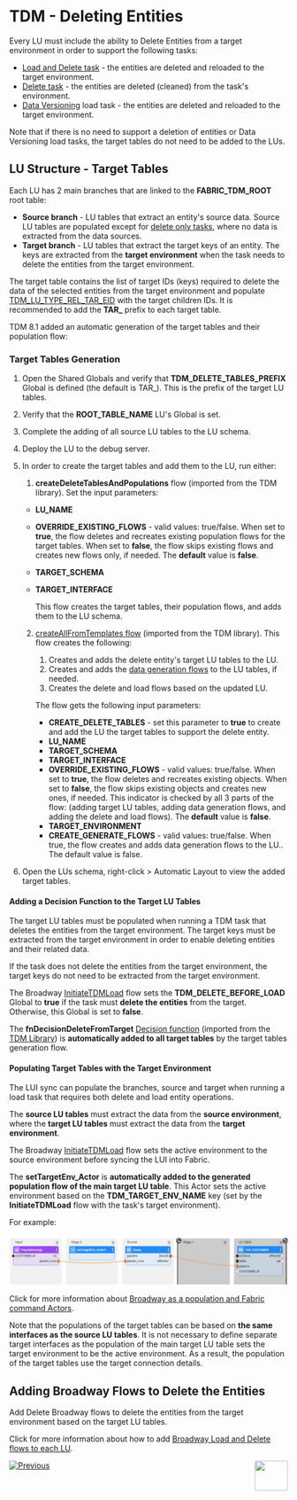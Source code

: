 # TDM - Deleting Entities

Every LU must include the ability to Delete Entities from a target environment in order to support the following tasks:

- [Load and Delete task](/articles/TDM/tdm_gui/14_task_overview.md#task-types) - the entities are deleted and reloaded to the target environment.
- [Delete task](/articles/TDM/tdm_gui/19_delete_only_task.md) - the entities are deleted (cleaned) from the task's environment.
- [Data Versioning](/articles/TDM/tdm_gui/15_data_flux_task.md/articles/TDM/tdm_gui/18_load_task_data_versioning_mode.md) load task - the entities are deleted and reloaded to the target environment.

Note that if there is no need to support a deletion of entities or Data Versioning load tasks, the target tables do not need to be added to the LUs.

## LU Structure - Target Tables

Each LU has 2 main branches that are linked to the **FABRIC_TDM_ROOT** root table:

- **Source branch** - LU tables that extract an entity's source data. Source LU tables are populated except for [delete only tasks](/articles/TDM/tdm_gui/19_delete_only_task.md), where no data is extracted from the data sources.
- **Target branch** - LU tables that extract the target keys of an entity. The keys are extracted from the **target environment** when the task needs to delete the entities from the target environment.

The target table contains the list of target IDs (keys) required to delete the data of the selected entities from the target environment and populate [TDM_LU_TYPE_REL_TAR_EID](06_tdm_implementation_support_hierarchy.md#tdm_lu_type_rel_tar_eid) with the target children IDs. It is recommended to add the **TAR_** prefix to each target table. 

TDM 8.1 added an automatic generation of the target tables and their population flow:

### Target Tables Generation

1. Open the Shared Globals and verify that **TDM_DELETE_TABLES_PREFIX** Global is defined (the default is  TAR_). This is the prefix of the target LU tables.

2. Verify that the **ROOT_TABLE_NAME** LU's Global is set. 

3. Complete the adding of all source LU tables to the LU schema.

4. Deploy the LU to the debug server.

5. In order to create the target tables and add them to the LU, run either:

   1.  **createDeleteTablesAndPopulations** flow (imported from the TDM library). Set the input parameters:

      - **LU_NAME**

      - **OVERRIDE_EXISTING_FLOWS** - valid values: true/false. When set to **true**, the flow deletes and recreates existing population flows for the target tables. When set to **false**, the flow skips existing flows and creates new flows only, if needed. The **default** value is **false**.

      - **TARGET_SCHEMA**

      - **TARGET_INTERFACE**

        This flow creates the target tables, their population flows, and adds them to the LU schema. 

        

   2. [createAllFromTemplates flow](11_tdm_implementation_using_generic_flows.md#step-3---create-load-and-delete-flows) (imported from the TDM library). This flow creates the following:

      1. Creates and adds the delete entity's target LU tables to the LU.
      2. Creates and adds the [data generation flows](tdm_implementation/16_tdm_data_generation_implementation.md) to the LU tables, if needed.
      3. Creates the delete and load flows based on the updated LU.

      The flow gets the following input parameters:

      - **CREATE_DELETE_TABLES** - set this parameter to **true** to create and add the LU the target tables to support the delete entity. 
      - **LU_NAME**
      - **TARGET_SCHEMA**
      - **TARGET_INTERFACE**
      - **OVERRIDE_EXISTING_FLOWS** - valid values: true/false. When set to **true**, the flow deletes and recreates existing objects. When set to **false**, the flow skips existing objects and creates new ones, if needed. This indicator is checked by all 3 parts of the flow: (adding target LU tables, adding data generation flows, and adding the delete and load flows). The **default** value is **false**.
      - **TARGET_ENVIRONMENT**
      - **CREATE_GENERATE_FLOWS** - valid values: true/false. When true, the flow creates and adds data generation flows to the LU.. The default value is false.

   

6. Open the LUs schema, right-click > Automatic Layout to view the added target tables.

   

#### Adding a Decision Function to the Target LU Tables

The target LU tables must be populated when running a TDM task that deletes the entities from the target environment. The target keys must be extracted from the target environment in order to enable deleting entities and their related data.

If the task does not delete the entities from the target environment, the target keys do not need to be extracted from the target environment.

The Broadway [InitiateTDMLoad](10_tdm_generic_broadway_flows.md#initialization) flow sets the **TDM_DELETE_BEFORE_LOAD** Global to **true** if the task must **delete the entities** from the target. Otherwise, this Global is set to **false**.   

The **fnDecisionDeleteFromTarget** [Decision function](/articles/14_sync_LU_instance/05_sync_decision_functions.md) (imported from the [TDM Library](04_fabric_tdm_library.md)) is **automatically added to all target tables** by the target tables generation flow. 

#### Populating Target Tables with the Target Environment

The LUI sync can populate the branches, source and target when running a load task that requires both delete and load entity operations. 

The **source LU tables** must extract the data from the **source environment**, where the **target LU tables** must extract the data from the **target environment**.

The Broadway [InitiateTDMLoad](10_tdm_generic_broadway_flows.md#initialization) flow sets the active environment to the source environment before syncing the LUI into Fabric.

The **setTargetEnv_Actor** is **automatically added to the generated population flow of the main target LU table**. This Actor sets the active environment based on the **TDM_TARGET_ENV_NAME** key (set by the **InitiateTDMLoad** flow with the task's target environment).

For example:

 ![Broadway population](images/broadway_tar_table_population_example.png)

 Click for more information about [Broadway as a population and Fabric command Actors](/articles/19_Broadway/09_broadway_integration_with_Fabric.md).

Note that the populations of the target tables can be based on **the same interfaces as the source LU tables**. It is not necessary to define separate target interfaces as the population of the main target LU table sets the target environment to be the active environment. As a result, the population of the target tables use the target connection details. 

## Adding Broadway Flows to Delete the Entities

Add Delete Broadway flows to delete the entities from the target environment based on the target LU tables.

Click for more information about how to add [Broadway Load and Delete flows to each LU](11_tdm_implementation_using_generic_flows.md).



[![Previous](/articles/images/Previous.png)](07_tdm_implementation_parameters_handling.md)[<img align="right" width="60" height="54" src="/articles/images/Next.png">](09_tdm_reference_implementation.md)
